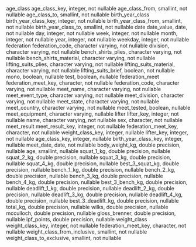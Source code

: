 age_class
  age_class_key, integer, not nullable
  age_class_from, smallint, not nullable
  age_class_to, smallint, not nullable
birth_year_class
  birth_year_class_key, integer, not nullable
  birth_year_class_from, smallint, not nullable
  birth_year_class_to, smallint, not nullable
date
  date_value, date, not nullable
  day, integer, not nullable
  week, integer, not nullable
  month, integer, not nullable
  year, integer, not nullable
  weekday, integer, not nullable
federation
  federation_code, character varying, not nullable
  division, character varying, not nullable
  bench_shirts_plies, character varying, not nullable
  bench_shirts_material, character varying, not nullable
  lifting_suits_plies, character varying, not nullable
  lifting_suits_material, character varying, not nullable
  lifting_suits_brief, boolean, not nullable
  mono, boolean, nullable
  test, boolean, nullable
federation_meet
  federation_meet_key, character, not nullable
  federation_code, character varying, not nullable
  meet_name, character varying, not nullable
  meet_event_type, character varying, not nullable
  meet_division, character varying, not nullable
  meet_state, character varying, not nullable
  meet_country, character varying, not nullable
  meet_tested, boolean, nullable
  meet_equipment, character varying, nullable
lifter
  lifter_key, integer, not nullable
  name, character varying, not nullable
  sex, character, not nullable
meet_result
  meet_result_key, integer, not nullable
  federation_meet_key, character, not nullable
  weight_class_key, integer, nullable
  lifter_key, integer, not nullable
  age_class_key, integer, nullable
  birth_year_class_key, integer, nullable
  meet_date, date, not nullable
  body_weight_kg, double precision, nullable
  age, smallint, nullable
  squat_1_kg, double precision, nullable
  squat_2_kg, double precision, nullable
  squat_3_kg, double precision, nullable
  squat_4_kg, double precision, nullable
  best_3_squat_kg, double precision, nullable
  bench_1_kg, double precision, nullable
  bench_2_kg, double precision, nullable
  bench_3_kg, double precision, nullable
  bench_4_kg, double precision, nullable
  best_3_bench_kg, double precision, nullable
  deadlift_1_kg, double precision, nullable
  deadlift_2_kg, double precision, nullable
  deadlift_3_kg, double precision, nullable
  deadlift_4_kg, double precision, nullable
  best_3_deadlift_kg, double precision, nullable
  total_kg, double precision, nullable
  wilks, double precision, nullable
  mcculloch, double precision, nullable
  gloss_brenner, double precision, nullable
  ipf_points, double precision, nullable
weight_class
  weight_class_key, integer, not nullable
  federation_meet_key, character, not nullable
  weight_class_from_inclusive, smallint, not nullable
  weight_class_to_exclusive, smallint, not nullable
